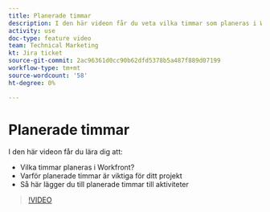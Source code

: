 ```yaml
---
title: Planerade timmar
description: I den här videon får du veta vilka timmar som planeras i Workfront, varför det är viktigt med planerade timmar i projektet och hur du lägger till planerade timmar i uppgifter
activity: use
doc-type: feature video
team: Technical Marketing
kt: Jira ticket
source-git-commit: 2ac96361d0cc90b62dfd5378b5a487f889d07199
workflow-type: tm+mt
source-wordcount: '58'
ht-degree: 0%

---
```


# Planerade timmar

I den här videon får du lära dig att:

* Vilka timmar planeras i Workfront?
* Varför planerade timmar är viktiga för ditt projekt
* Så här lägger du till planerade timmar till aktiviteter

>[!VIDEO](https://video.tv.adobe.com/v/335090/?quality=12)